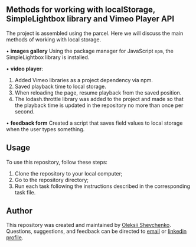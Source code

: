 ## Methods for working with localStorage, SimpleLightbox library and Vimeo Player API
The project is assembled using the parcel.
Here we will discuss the main methods of working with local storage.

• **images gallery** Using the package manager for JavaScript ```npm```, the SimpleLightbox library is installed.

• **video player**:
1. Added Vimeo libraries as a project dependency via npm.
2. Saved playback time to local storage.
3. When reloading the page, resume playback from the saved position.
4. The lodash.throttle library was added to the project and made so that the playback time is updated in the repository no more than once per second.
                   
• **feedback form** Created a script that saves field values to local storage when the user types something.
## Usage
To use this repository, follow these steps:
1. Clone the repository to your local computer;
2. Go to the repository directory;
3. Run each task following the instructions described in the corresponding task file.

## Author
This repository was created and maintained by [Oleksii Shevchenko](https://shevchenkool.github.io/portfolio/). Questions, suggestions, and feedback can be directed to [email](uzlabini@gmail.com) or [linkedin profile](linkedin.com/in/oleksii-shevchenko-535ab61b8).
